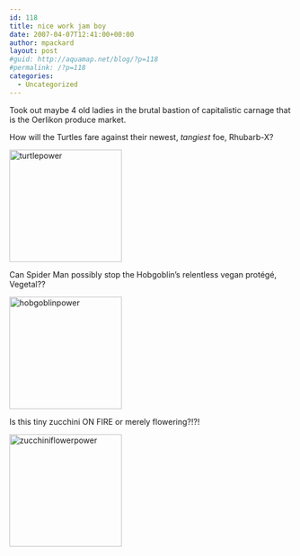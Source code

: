 ```yaml
---
id: 118
title: nice work jam boy
date: 2007-04-07T12:41:00+00:00
author: mpackard
layout: post
#guid: http://aquamap.net/blog/?p=118
#permalink: /?p=118
categories:
  - Uncategorized
---
```

Took out maybe 4 old ladies in the brutal bastion of capitalistic carnage that is the Oerlikon produce market.

How will the Turtles fare against their newest, _tangiest_ foe, Rhubarb-X?

[<img src="http://farm1.static.flickr.com/215/449281503_05afa308e8.jpg" height="200" alt="turtlepower" />](http://www.flickr.com/photos/ghort/449281503/ "Photo Sharing")

Can Spider Man possibly stop the Hobgoblin&#8217;s relentless vegan protégé, Vegetal??

[<img src="http://farm1.static.flickr.com/250/449281499_743f6f84aa.jpg" height="200" alt="hobgoblinpower" />](http://www.flickr.com/photos/ghort/449281499/ "Photo Sharing")

Is this tiny zucchini ON FIRE or merely flowering?!?!

[<img src="http://farm1.static.flickr.com/254/449281507_9843bb1f52.jpg" height="200" alt="zucchiniflowerpower" />](http://www.flickr.com/photos/ghort/449281507/ "Photo Sharing")
